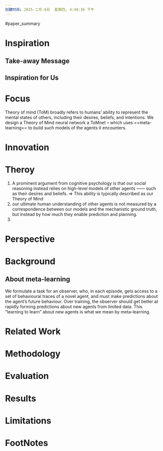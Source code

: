 ```yaml
---
创建时间: 2025-二月-6日  星期四, 4:49:36 下午
---
```

#paper_summary 

# Inspiration
## Take-away Message
## Inspiration for Us
# Focus
Theory of mind (ToM) broadly refers to humans’ ability to represent the mental states of others, including their desires, beliefs, and intentions. 
We design a Theory of Mind neural network a ToMnet – which uses ==meta-learning== to build such models of the agents it encounters.

# Innovation
# Theroy
1. A prominent argument from cognitive psychology is that our social reasoning instead relies on high-level models of other agents —— such as their desires and beliefs. $\Longrightarrow$ This ability is typically described as our Theory of Mind
2. our ultimate human understanding of other agents is not measured by a correspondence between our models and the mechanistic ground truth, but instead by how much they enable prediction and planning.
3. 
# Perspective
# Background
## About meta-learning
We formulate a task for an observer, who, in each episode, gets access to a set of behavioural traces of a novel agent, and must make predictions about the agent’s future behaviour. Over training, the observer should get better at rapidly forming predictions about new agents from limited data. This “learning to learn” about new agents is what we mean by meta-learning.

# Related Work
# Methodology
# Evaluation
# Results
# Limitations
# FootNotes

